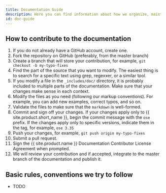 ```yaml
---
title: Documentation Guide
description: Here you can find information about how we organize, maintain and create the documentation of syslog-ng.
id: doc-guide
---
```


## How to contribute to the documentation

 1. If you do not already have a GitHub account, create one.
 2. Fork the repository on GitHub (preferably, from the master branch)
 3. Create a branch that will store your contribution, for example, `git checkout -b my-typo-fixes`
 4. Find the part of the source that you want to modify. The easiest thing is to search for a specific text using grep, regexxer, or a similar tool.
 5. If you modify a file in the `_includes/doc/` directory, it is probably included to multiple parts of the documentation. Make sure that your changes make sense in each context.
 6. Modify the files as you need (following our markup conventions). For example, you can add new examples, correct typos, and so on.
 7. Validate the files to make sure that the `markdown` is well-formed.
 8. Commit and sign off your changes. If your changes apply only to {{ site.product.short_name }}, begin the commit message with the `ose` prefix. If the changes apply only to specific versions, indicate them in the tag, for example, `ose 3.35`
 9. Push your changes, for example, `git push origin my-typo-fixes`
 10. Submit a pull request.
 11. Sign the {{ site.product.name }} Documentation Contributor License Agreement when prompted.
 12. We will review your contribution and if accepted, integrate to the master branch of the documentation and publish it.

## Basic rules, conventions we try to follow

- TODO